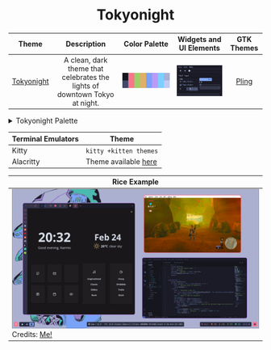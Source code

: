 <h1 align="center">Tokyonight</h1>

| Theme | Description | Color Palette | Widgets and UI Elements | GTK Themes |
| :---: | :---: | :---: | :---: | :---: |
| [Tokyonight](https://github.com/enkia/tokyo-night-vscode-theme) | A clean, dark theme that celebrates the lights of downtown Tokyo at night. | ![Tokyonight Palette](./tokyonight_palette.png) | ![Tokyonight Widgets and UI Elements](./tokyonight.png) | [Pling](https://www.pling.com/p/1681315/) |

<details>
<summary>Tokyonight Palette</summary>

| Code | Colour             | Hex       | Code | Colour             | Hex       |
|------|--------------------|-----------|------|--------------------|-----------|
| 1    | Background         | `#15161E` | 9    | Background-bright  | `#414868` |
| 2    | Red                | `#F7768E` |	10	 | -									|						|
| 3    | Green              | `#9ECE6A` | 11   | -									|						|
| 4    | Yellow             | `#E0AF68` | 12   | -									|						|
| 5	   | Blue	              | `#7AA2F7` | 13   | -									|						|
| 6    | Purple             | `#BB9AF7` | 14   | -									|						|
| 7    | Cyan               | `#7DCFFF` | 15   | -									|						|
| 8    | Foreground         | `#A9B1D6` | 16	 | Foreground-Bright  | `#C0CAF5` |

</details> 

| Terminal Emulators | Theme	|
|--------------------|--------|
| Kitty							 | `kitty +kitten themes`																																												|
| Alacritty					 | Theme available [here](https://github.com/zatchheems/tokyo-night-alacritty-theme/blob/main/tokyo-night.yaml) |

| Rice Example |
| --- |
|![Tokyonight Rice Example](https://raw.githubusercontent.com/Narmis-E/hyprland-dots/main/tokyonight/images/rice2.png) <!-- Image source (probably reddit or github) --> <br>Credits: [Me!](https://github.com/Narmis-E/hyprland-dots) |